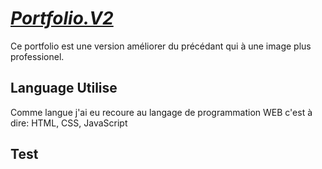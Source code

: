 # <ins>***Portfolio.V2***</ins>
Ce portfolio est une version améliorer du précédant qui à une image plus professionel.
## Language Utilise
Comme langue j'ai eu recoure au langage de programmation WEB c'est à dire: HTML, CSS, JavaScript
## Test

